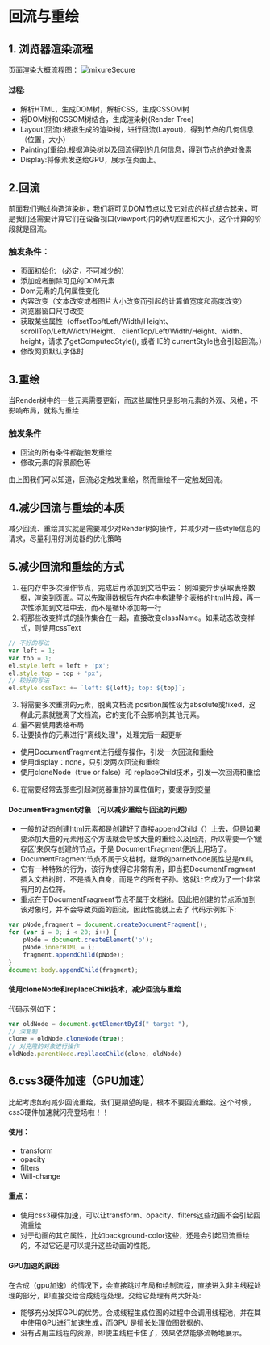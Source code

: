 # 回流与重绘

## 1. 浏览器渲染流程
页面渲染大概流程图：
<img :src="$withBase('/imgs/p2.png')" alt="mixureSecure">

#### 过程: 
- 解析HTML，生成DOM树，解析CSS，生成CSSOM树
- 将DOM树和CSSOM树结合，生成渲染树(Render Tree)
- Layout(回流):根据生成的渲染树，进行回流(Layout)，得到节点的几何信息（位置，大小）
- Painting(重绘):根据渲染树以及回流得到的几何信息，得到节点的绝对像素
- Display:将像素发送给GPU，展示在页面上。

## 2.回流
前面我们通过构造渲染树，我们将可见DOM节点以及它对应的样式结合起来，可是我们还需要计算它们在设备视口(viewport)内的确切位置和大小，这个计算的阶段就是回流。

### 触发条件：
- 页面初始化 （必定，不可减少的）
- 添加或者删除可见的DOM元素
- Dom元素的几何属性变化
- 内容改变（文本改变或者图片大小改变而引起的计算值宽度和高度改变）
- 浏览器窗口尺寸改变
- 获取某些属性（offsetTop/tLeft/Width/Height、scrollTop/Left/Width/Height、 clientTop/Left/Width/Height、width、height，请求了getComputedStyle(), 或者 IE的 currentStyle也会引起回流。）
- 修改网页默认字体时

## 3.重绘
当Render树中的一些元素需要更新，而这些属性只是影响元素的外观、风格，不影响布局，就称为重绘

### 触发条件
- 回流的所有条件都能触发重绘
- 修改元素的背景颜色等

由上图我们可以知道，回流必定触发重绘，然而重绘不一定触发回流。

## 4.减少回流与重绘的本质
减少回流、重绘其实就是需要减少对Render树的操作，并减少对一些style信息的请求，尽量利用好浏览器的优化策略

## 5.减少回流和重绘的方式
1. 在内存中多次操作节点，完成后再添加到文档中去：
例如要异步获取表格数据，渲染到页面。可以先取得数据后在内存中构建整个表格的html片段，再一次性添加到文档中去，而不是循环添加每一行
2. 将那些改变样式的操作集合在一起，直接改变className。如果动态改变样式，则使用cssText
``` js 
// 不好的写法
var left = 1;
var top = 1;
el.style.left = left + 'px';
el.style.top = top + 'px';
// 较好的写法
el.style.cssText += `left: ${left}; top: ${top}`;  
```
3. 将需要多次重排的元素，脱离文档流
position属性设为absolute或fixed，这样此元素就脱离了文档流，它的变化不会影响到其他元素。
4. 量不要使用表格布局
5. 让要操作的元素进行"离线处理"，处理完后一起更新
- 使用DocumentFragment进行缓存操作，引发一次回流和重绘
- 使用display：none，只引发两次回流和重绘
- 使用cloneNode（true or false）和 replaceChild技术，引发一次回流和重绘
6. 在需要经常去那些引起浏览器重排的属性值时，要缓存到变量

#### DocumentFragment对象 （可以减少重绘与回流的问题）
- 一般的动态创建html元素都是创建好了直接appendChild（）上去，但是如果要添加大量的元素用这个方法就会导致大量的重绘以及回流，所以需要一个‘缓存区’来保存创建的节点，于是
DocumentFragment便派上用场了。
- DocumentFragment节点不属于文档树，继承的parnetNode属性总是null。
- 它有一种特殊的行为，该行为使得它非常有用，即当把DocumentFragment插入文档树时，不是插入自身，而是它的所有子孙。这就让它成为了一个非常有用的占位符。
- 重点在于DocumentFragment节点不属于文档树。因此把创建的节点添加到该对象时，并不会导致页面的回流，因此性能就上去了
代码示例如下:
``` js 
var pNode,fragment = document.createDocumentFragment();
for (var i = 0; i < 20; i++) {
    pNode = document.createElement('p');
    pNode.innerHTML = i;
    fragment.appendChild(pNode); 
}
document.body.appendChild(fragment);
```

#### 使用cloneNode和replaceChild技术，减少回流与重绘
代码示例如下：
``` js
var oldNode = document.getElementById(" target "),
// 深复制
clone = oldNode.cloneNode(true);
// 对克隆的对象进行操作
oldNode.parentNode.repllaceChild(clone, oldNode)
```

## 6.css3硬件加速（GPU加速）
比起考虑如何减少回流重绘，我们更期望的是，根本不要回流重绘。这个时候，css3硬件加速就闪亮登场啦！！

#### 使用：
- transform
- opacity
- filters
- Will-change

#### 重点：
- 使用css3硬件加速，可以让transform、opacity、filters这些动画不会引起回流重绘
- 对于动画的其它属性，比如background-color这些，还是会引起回流重绘的，不过它还是可以提升这些动画的性能。

#### GPU加速的原因:
在合成（gpu加速）的情况下，会直接跳过布局和绘制流程，直接进入非主线程处理的部分，即直接交给合成线程处理。交给它处理有两大好处:
- 能够充分发挥GPU的优势。合成线程生成位图的过程中会调用线程池，并在其中使用GPU进行加速生成，而GPU 是擅长处理位图数据的。
- 没有占用主线程的资源，即使主线程卡住了，效果依然能够流畅地展示。